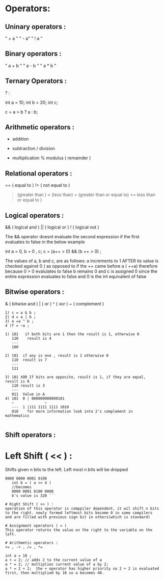 # Operators:
## Uninary operators :
" + a "
" - a"
" ! a " 
## Binary operators : 

" a + b "
" a - b " 
" a * b "
## Ternary Operators :
<condition> ? <expression1> : <expression2>

int a = 10;
int b = 20;
int c;

c = a > b ? a : b;

## Arithmetic operators : 
 +  addition
 - subtraction
 / division
 * multiplication
 % modulus ( remainder )

## Relational operators :
== ( equal to )
!= ( not equal to ) 
> (greater than ) 
< (less than)
>= (greater than or equal to) 
<= less than or equal to )

## Logical operators :
 && ( logical and )
 || ( logical or )
 !  ( logical not )

 The && operator doesnt evaluate the second expression if the first evaluates to false in the below example

 int a = 0, b = 0 , c;
 c = (a++ > 0) && (b ++ > 0) ;

 The values of a, b and c, are as follows:
  a increments to 1 AFTER its value is checked against  0 ( as opposed to if the ++ came before a ( ++a)
  therefore because 0 > 0 evalulates to false  b remains 0 and c is assigned 0 since the entire expression evaluates to false and 0 is the int equivalent of false

## Bitwise operators : 
 & ( bitwise and )
 | ( or )
 ^ ( xor )
 ~ ( complement )

``` int a = 5, b = 6, c, d, e , f;
1) c = a & b ;
2) d = a | b ;
3) e =a ^ b ;
4 )f = ~a ;

1) 101   if both bits are 1 then the result is 1, otherwise 0
   110    result is 4
   ---
   100

2) 101  if any is one , result is 1 otherwise 0
   110  result is 7
   ---
   111

3) 101 XOR If bits are opposite, result is 1, if they are equal, result is 0
   110 result is 3
   ---
   011  Value in A 
4) 101  0 | 000000000000101
   ~              ~
   ---  1 |111 1111 1111 1010
   010    for more information look into 2's complement in  mathematics
        
```
## Shift operators :
 # Left Shift ( << ) :
 Shifts given n bits to the left. Left most n bits will be dropped

 ``` int a = 20;
 0000 0000 0001 0100
    int b = ( a << 4 )
    //becomes
    0000 0001 0100 0000
    b's value is 320 ```

# Right Shift ( >> ) :
 operation of this operator is comppiler dependent, it wil shift n bits to the right. newly formed leftmost bits become 0 in some compilers and are filled with previous sign bit in others(which is standard)

# Assignment operators ( = )
 This operator returns the value on the right to the variable on the left.

# Arithmetic operators : 
 += , -+ , /= , *= 

 int a = 10 ;
 a + = 2; // adds 2 to the current value of a
 a * = 2; // multiplies current value of a by 2; 
 a * = 2 + 2;  the + operator has higher priority so 2 + 2 is evaluated first, then multiplied by 10 so a becomes 40.

